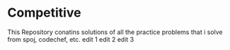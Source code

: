 # Competitive

This Repository conatins solutions of all the practice problems that i solve from spoj, codechef, etc.
edit 1
edit 2
edit 3

